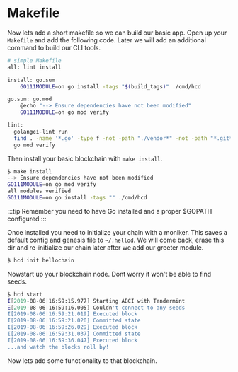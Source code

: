# Makefile

Now lets add a short makefile so we can build our basic app. Open up your `Makefile` and add the following code. Later we will add an additional command to build our CLI tools.

```bash
# simple Makefile
all: lint install

install: go.sum
    GO111MODULE=on go install -tags "$(build_tags)" ./cmd/hcd

go.sum: go.mod
    @echo "--> Ensure dependencies have not been modified"
    GO111MODULE=on go mod verify

lint:
  golangci-lint run
  find . -name '*.go' -type f -not -path "./vendor*" -not -path "*.git*" | xargs gofmt -d -s
  go mod verify

```

Then install your basic blockchain with `make install`.

```bash
$ make install
--> Ensure dependencies have not been modified
GO111MODULE=on go mod verify
all modules verified
GO111MODULE=on go install -tags "" ./cmd/hcd
```

:::tip
Remember you need to have Go installed and a proper \$GOPATH configured
:::

Once installed you need to initialize your chain with a moniker. This saves a default config and genesis file to `~/.hellod`. We will come back, erase this dir and re-initialize our chain later after we add our greeter module.

```bash
$ hcd init hellochain
```

Nowstart up your blockchain node. Dont worry it won't be able to find seeds.

```bash
$ hcd start
I[2019-08-06|16:59:15.977] Starting ABCI with Tendermint                module=main
E[2019-08-06|16:59:16.005] Couldn't connect to any seeds                module=p2p
I[2019-08-06|16:59:21.019] Executed block                               module=state height=2 validTxs=0 invalidTxs=0
I[2019-08-06|16:59:21.020] Committed state                              module=state height=2 txs=0 appHash=7377248821C962C10C81007882954D749BC65B1F458EFE40A844F78FBBD9F635
I[2019-08-06|16:59:26.029] Executed block                               module=state height=3 validTxs=0 invalidTxs=0
I[2019-08-06|16:59:31.037] Committed state                              module=state height=4 txs=0 appHash=7377248821C962C10C81007882954D749BC65B1F458EFE40A844F78FBBD9F635
I[2019-08-06|16:59:36.047] Executed block                               module=state height=5 validTxs=0 invalidTxs=0
...and watch the blocks roll by!
```

Now lets add some functionality to that blockchain.
